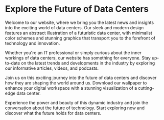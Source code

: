 <!--font:I would recommend using the "Roboto" font for the website.-->

# Explore the Future of Data Centers

Welcome to our website, where we bring you the latest news and insights into the exciting world of data centers. Our sleek and modern design features an abstract illustration of a futuristic data center, with minimalist color schemes and stunning graphics that transport you to the forefront of technology and innovation.

Whether you're an IT professional or simply curious about the inner workings of data centers, our website has something for everyone. Stay up-to-date on the latest trends and developments in the industry by exploring our informative articles, videos, and podcasts.

Join us on this exciting journey into the future of data centers and discover how they are shaping the world around us. Download our wallpaper to enhance your digital workspace with a stunning visualization of a cutting-edge data center.

Experience the power and beauty of this dynamic industry and join the conversation about the future of technology. Start exploring now and discover what the future holds for data centers.

<!--

Write me markdown content of website with wallpaper:

"A wallpaper featuring an abstract illustration of a futuristic data center, with sleek and modern graphics and a minimalist color scheme."

The header of the page should not be copy of the text but rather a real content of the website which is using this wallpaper.


---


# Futuristic Data Center Wallpaper

Enhance your desktop with our stunning wallpaper featuring an abstract illustration of a futuristic data center. The sleek and modern graphics combined with a minimalist color scheme make this wallpaper perfect for anyone looking to add a touch of sophistication to their digital workspace.

Whether you're a tech enthusiast or simply appreciate beautiful design, this wallpaper is sure to impress. Download it now and experience the power and beauty of a truly cutting-edge data center.


---


Heading should not include word "wallpaper". The website should not be about the wallpaper itself, wallpaper is just a related background, rewrite whole content.


---


# Welcome to the Future of Data Centers

Our website is dedicated to providing you with the latest news and insights into the world of data centers. As you browse our content, immerse yourself in our sleek and modern design featuring an abstract illustration of a futuristic data center.

Our minimalist color scheme and stunning graphics will transport you to the forefront of technology and innovation. Whether you're a seasoned IT professional or simply curious about the inner workings of data centers, our website has something for everyone.

Stay up-to-date on the latest trends and developments in the industry and explore our informative articles, videos, and podcasts. Join us on this exciting journey into the future of data centers and download our wallpaper to add a touch of sophistication to your digital workspace.


---


Heading is too long, rewrite whole content.


---


# Discover the World of Data Centers

Welcome to our website, dedicated to providing you with the latest news and insights into the fascinating world of data centers. As you explore our content, immerse yourself in our sleek and modern design featuring an abstract illustration of a futuristic data center.

Our minimalist color scheme and stunning graphics will transport you to the forefront of technology and innovation. Whether you're a seasoned IT professional or simply curious about the inner workings of data centers, our website has something for everyone.

Stay up-to-date on the latest trends and developments in the industry and explore our informative articles, videos, and podcasts. Join us on this exciting journey into the future of data centers and enhance your digital workspace with our wallpaper, featuring a stunning visualization of a cutting-edge data center.

Experience the power and beauty of this dynamic industry and discover how data centers are shaping the world around us. Start exploring now and join the conversation about the future of technology.


---


Heading is too long, rewrite whole content.


---


# Explore the Future of Data Centers

Welcome to our website, where we bring you the latest news and insights into the exciting world of data centers. Our sleek and modern design features an abstract illustration of a futuristic data center, with minimalist color schemes and stunning graphics that transport you to the forefront of technology and innovation.

Whether you're an IT professional or simply curious about the inner workings of data centers, our website has something for everyone. Stay up-to-date on the latest trends and developments in the industry by exploring our informative articles, videos, and podcasts.

Join us on this exciting journey into the future of data centers and discover how they are shaping the world around us. Download our wallpaper to enhance your digital workspace with a stunning visualization of a cutting-edge data center.

Experience the power and beauty of this dynamic industry and join the conversation about the future of technology. Start exploring now and discover what the future holds for data centers.


---


Write me a Google font which is best fitting for the website.

Pick from the list:
- Futura
- Roboto
- Montserrat
- Inter
- Open Sans
- Raleway
- Great Vibes
- Exo 2
- Dancing Script
- IBM Plex Sans
- Lato
- Alegreya
- Barlow Condensed
- Lobster
- Playfair Display
- Poppins
- Orbitron


Write just the font name nothing else.


---


I would recommend using the "Roboto" font for the website.

-->
